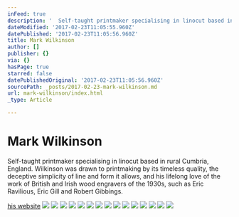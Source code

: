 ```yaml
---
inFeed: true
description: '  Self-taught printmaker specialising in linocut based in rural Cumbria, England. Wilkinson was drawn to printmaking by its timeless quality, the deceptive simplicity of line and form it allows, and his lifelong love of the work of British and Irish wood engravers of the 1930s, such as Eric Ravilious, Eric Gill and Robert Gibbings.'
dateModified: '2017-02-23T11:05:55.960Z'
datePublished: '2017-02-23T11:05:56.960Z'
title: Mark Wilkinson
author: []
publisher: {}
via: {}
hasPage: true
starred: false
datePublishedOriginal: '2017-02-23T11:05:56.960Z'
sourcePath: _posts/2017-02-23-mark-wilkinson.md
url: mark-wilkinson/index.html
_type: Article

---
```

# Mark Wilkinson

Self-taught printmaker specialising in linocut based in rural Cumbria, England. Wilkinson was drawn to printmaking by its timeless quality, the deceptive simplicity of line and form it allows, and his lifelong love of the work of British and Irish wood engravers of the 1930s, such as Eric Ravilious, Eric Gill and Robert Gibbings.

[his website][0]
![](https://the-grid-user-content.s3-us-west-2.amazonaws.com/e4ce1563-83f6-4728-9563-64421b8e2f32.jpg)
![](https://the-grid-user-content.s3-us-west-2.amazonaws.com/f52e7bba-143f-4b22-bcd2-ac68328904e7.jpg)
![](https://the-grid-user-content.s3-us-west-2.amazonaws.com/de6fbe82-66ed-4885-b37e-75ff07b77bec.jpg)
![](https://the-grid-user-content.s3-us-west-2.amazonaws.com/f5b8385e-142d-4e4c-9319-7fbc2142f10e.jpg)
![](https://the-grid-user-content.s3-us-west-2.amazonaws.com/565b2232-d8ad-4370-a1b5-787dc66cf991.jpg)
![](https://the-grid-user-content.s3-us-west-2.amazonaws.com/8d8e5dab-de01-4884-9729-888b33d24e17.jpg)
![](https://the-grid-user-content.s3-us-west-2.amazonaws.com/7e16e44f-bf5b-40de-88b8-cd9e1eb642c0.jpg)
![](https://the-grid-user-content.s3-us-west-2.amazonaws.com/c43cc1f3-f8c0-4134-9354-d017a0be7e33.jpg)
![](https://the-grid-user-content.s3-us-west-2.amazonaws.com/ccb85eab-3c3d-4af8-8641-c673e2bfe24f.jpg)
![](https://the-grid-user-content.s3-us-west-2.amazonaws.com/cc0c7a2a-9b19-45af-8b5b-82e86192fd13.jpg)
![](https://the-grid-user-content.s3-us-west-2.amazonaws.com/5bcbf7d9-e588-4025-98d7-639e8f8c493b.jpg)
![](https://the-grid-user-content.s3-us-west-2.amazonaws.com/061a03be-670e-4d1a-9c26-1f32193172c7.jpg)
![](https://the-grid-user-content.s3-us-west-2.amazonaws.com/6cc0192c-3611-4599-b8a8-99394d2ffefe.jpg)
![](https://the-grid-user-content.s3-us-west-2.amazonaws.com/442a83e4-5a7d-491d-a1cc-4a4443711e78.jpg)
![](https://the-grid-user-content.s3-us-west-2.amazonaws.com/e21e5a45-804e-4148-a80b-d8e59531d615.jpg)

[0]: http://www.inkshedpress.co.uk/